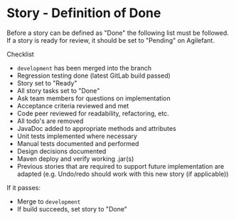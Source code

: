 # Story - Definition of Done
Before a story can be defined as "Done" the following list must be followed. 
If a story is ready for review, it should be set to "Pending" on Agilefant.
  
Checklist

- `development` has been merged into the branch
- Regression testing done (latest GitLab build passed)
- Story set to "Ready"
- All story tasks set to "Done"
- Ask team members for questions on implementation
- Acceptance criteria reviewed and met
- Code peer reviewed for readability, refactoring, etc.
- All todo's are removed
- JavaDoc added to appropriate methods and attributes
- Unit tests implemented where necessary
- Manual tests documented and performed
- Design decisions documented
- Maven deploy and verify working .jar(s)
- Previous stories that are required to support future implementation are adapted (e.g. Undo/redo should work with this new story (if applicable))

If it passes:

- Merge to `development`
- If build succeeds, set story to "Done"
